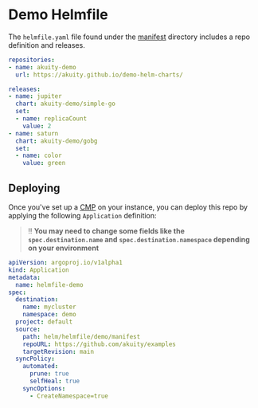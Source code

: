# Demo Helmfile

The `helmfile.yaml` file found under the [manifest](manifest) directory includes a repo definition and releases.

```yaml
repositories:
- name: akuity-demo
  url: https://akuity.github.io/demo-helm-charts/

releases:
- name: jupiter
  chart: akuity-demo/simple-go
  set:
  - name: replicaCount
    value: 2
- name: saturn
  chart: akuity-demo/gobg
  set:
  - name: color
    value: green
```

## Deploying

Once you've set up a [CMP](https://argo-cd.readthedocs.io/en/stable/operator-manual/config-management-plugins/) on your instance, you can deploy this repo by applying the following `Application` definition:

> :bangbang: **You may need to change some fields like the `spec.destination.name` and `spec.destination.namespace` depending on your environment**

```yaml
apiVersion: argoproj.io/v1alpha1
kind: Application
metadata:
  name: helmfile-demo
spec:
  destination:
    name: mycluster
    namespace: demo
  project: default
  source:
    path: helm/helmfile/demo/manifest
    repoURL: https://github.com/akuity/examples
    targetRevision: main
  syncPolicy:
    automated:
      prune: true
      selfHeal: true
    syncOptions:
      - CreateNamespace=true
```
